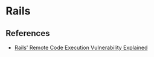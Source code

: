 # Rails

## References
- [Rails' Remote Code Execution Vulnerability Explained](https://codeclimate.com/blog/rails-remote-code-execution-vulnerability-explained/)
